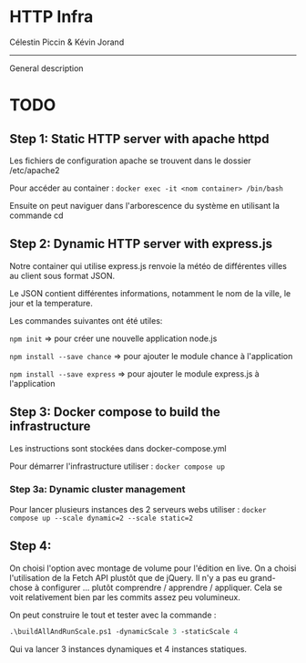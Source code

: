 HTTP Infra
==========

Célestin Piccin & Kévin Jorand

------------

General description

# TODO
## Step 1: Static HTTP server with apache httpd

Les fichiers de configuration apache se trouvent dans le dossier /etc/apache2

Pour accéder au container : ```docker exec -it <nom container> /bin/bash```

Ensuite on peut naviguer dans l'arborescence du système en utilisant la commande cd

## Step 2: Dynamic HTTP server with express.js

Notre container qui utilise express.js renvoie la météo de différentes villes au client sous format JSON.

Le JSON contient différentes informations, notamment le nom de la ville, le jour et la temperature.

Les commandes suivantes ont été utiles:

```npm init``` => pour créer une nouvelle application node.js

```npm install --save chance``` => pour ajouter le module chance à l'application

```npm install --save express``` => pour ajouter le module express.js à l'application

## Step 3: Docker compose to build the infrastructure

Les instructions sont stockées dans docker-compose.yml

Pour démarrer l'infrastructure utiliser : ```docker compose up```

### Step 3a: Dynamic cluster management

Pour lancer plusieurs instances des 2 serveurs webs utiliser : ```docker compose up --scale dynamic=2 --scale static=2```

## Step 4: 

On choisi l'option avec montage de volume pour l'édition en live. On a choisi l'utilisation de la Fetch API plustôt que de jQuery. Il n'y a pas eu grand-chose à configurer ... plutôt comprendre / apprendre / appliquer. Cela se voit relativement bien par les commits assez peu volumineux.

On peut construire le tout et tester avec la commande : 
```ps
.\buildAllAndRunScale.ps1 -dynamicScale 3 -staticScale 4
```
Qui va lancer 3 instances dynamiques et 4 instances statiques.